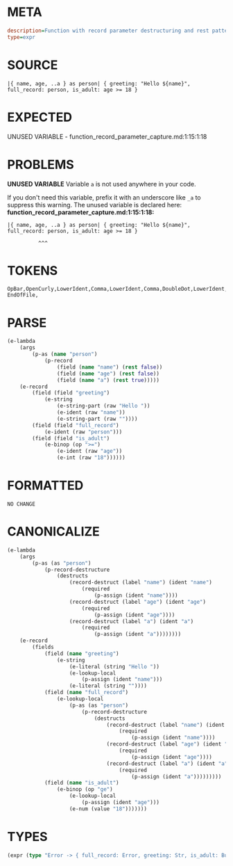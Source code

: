 # META
~~~ini
description=Function with record parameter destructuring and rest pattern, capture whole record using `as`
type=expr
~~~
# SOURCE
~~~roc
|{ name, age, ..a } as person| { greeting: "Hello ${name}", full_record: person, is_adult: age >= 18 }
~~~
# EXPECTED
UNUSED VARIABLE - function_record_parameter_capture.md:1:15:1:18
# PROBLEMS
**UNUSED VARIABLE**
Variable `a` is not used anywhere in your code.

If you don't need this variable, prefix it with an underscore like `_a` to suppress this warning.
The unused variable is declared here:
**function_record_parameter_capture.md:1:15:1:18:**
```roc
|{ name, age, ..a } as person| { greeting: "Hello ${name}", full_record: person, is_adult: age >= 18 }
```
              ^^^


# TOKENS
~~~zig
OpBar,OpenCurly,LowerIdent,Comma,LowerIdent,Comma,DoubleDot,LowerIdent,CloseCurly,KwAs,LowerIdent,OpBar,OpenCurly,LowerIdent,OpColon,StringStart,StringPart,OpenStringInterpolation,LowerIdent,CloseStringInterpolation,StringPart,StringEnd,Comma,LowerIdent,OpColon,LowerIdent,Comma,LowerIdent,OpColon,LowerIdent,OpGreaterThanOrEq,Int,CloseCurly,
EndOfFile,
~~~
# PARSE
~~~clojure
(e-lambda
	(args
		(p-as (name "person")
			(p-record
				(field (name "name") (rest false))
				(field (name "age") (rest false))
				(field (name "a") (rest true)))))
	(e-record
		(field (field "greeting")
			(e-string
				(e-string-part (raw "Hello "))
				(e-ident (raw "name"))
				(e-string-part (raw ""))))
		(field (field "full_record")
			(e-ident (raw "person")))
		(field (field "is_adult")
			(e-binop (op ">=")
				(e-ident (raw "age"))
				(e-int (raw "18"))))))
~~~
# FORMATTED
~~~roc
NO CHANGE
~~~
# CANONICALIZE
~~~clojure
(e-lambda
	(args
		(p-as (as "person")
			(p-record-destructure
				(destructs
					(record-destruct (label "name") (ident "name")
						(required
							(p-assign (ident "name"))))
					(record-destruct (label "age") (ident "age")
						(required
							(p-assign (ident "age"))))
					(record-destruct (label "a") (ident "a")
						(required
							(p-assign (ident "a"))))))))
	(e-record
		(fields
			(field (name "greeting")
				(e-string
					(e-literal (string "Hello "))
					(e-lookup-local
						(p-assign (ident "name")))
					(e-literal (string ""))))
			(field (name "full_record")
				(e-lookup-local
					(p-as (as "person")
						(p-record-destructure
							(destructs
								(record-destruct (label "name") (ident "name")
									(required
										(p-assign (ident "name"))))
								(record-destruct (label "age") (ident "age")
									(required
										(p-assign (ident "age"))))
								(record-destruct (label "a") (ident "a")
									(required
										(p-assign (ident "a")))))))))
			(field (name "is_adult")
				(e-binop (op "ge")
					(e-lookup-local
						(p-assign (ident "age")))
					(e-num (value "18")))))))
~~~
# TYPES
~~~clojure
(expr (type "Error -> { full_record: Error, greeting: Str, is_adult: Builtin.Bool }"))
~~~
